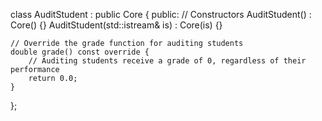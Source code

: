 class AuditStudent : public Core {
public:
    // Constructors
    AuditStudent() : Core() {}
    AuditStudent(std::istream& is) : Core(is) {}

    // Override the grade function for auditing students
    double grade() const override {
        // Auditing students receive a grade of 0, regardless of their performance
        return 0.0;
    }
};
